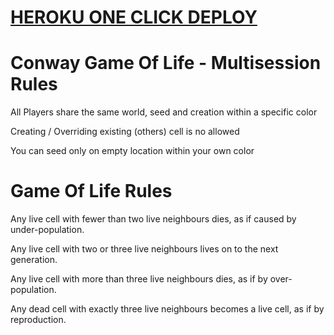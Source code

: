 # [HEROKU ONE CLICK DEPLOY](https://www.heroku.com/deploy/?template=https://github.com/nnmix/conway-game-of-life)


# Conway Game Of Life - Multisession Rules

All Players share the same world, seed and creation within a specific color

Creating / Overriding existing (others) cell is no allowed

You can seed only on empty location within your own color

# Game Of Life Rules

Any live cell with fewer than two live neighbours dies, as if caused by under-population.

Any live cell with two or three live neighbours lives on to the next generation.

Any live cell with more than three live neighbours dies, as if by over-population.

Any dead cell with exactly three live neighbours becomes a live cell, as if by reproduction.
